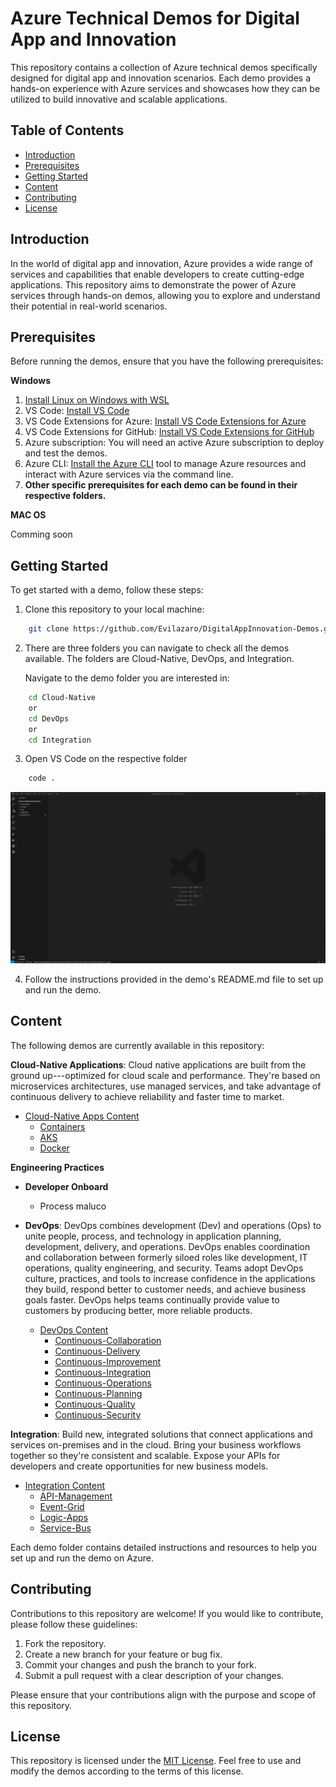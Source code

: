 Azure Technical Demos for Digital App and Innovation
====================================================

This repository contains a collection of Azure technical demos specifically designed for digital app and innovation scenarios. Each demo provides a hands-on experience with Azure services and showcases how they can be utilized to build innovative and scalable applications.

Table of Contents
-----------------

-   [Introduction](#introduction)
-   [Prerequisites](#prerequisites)
-   [Getting Started](#getting-started)
-   [Content](#content)
-   [Contributing](#contributing)
-   [License](#license)

Introduction
------------

In the world of digital app and innovation, Azure provides a wide range of services and capabilities that enable developers to create cutting-edge applications. This repository aims to demonstrate the power of Azure services through hands-on demos, allowing you to explore and understand their potential in real-world scenarios.

Prerequisites
-------------

Before running the demos, ensure that you have the following prerequisites:

**Windows**

1.  [Install Linux on Windows with WSL](https://learn.microsoft.com/en-us/windows/wsl/install)
2.  VS Code: [Install VS Code]((https://code.visualstudio.com/))
3.  VS Code Extensions for Azure: [Install VS Code Extensions for Azure](https://marketplace.visualstudio.com/search?term=Azure&target=VSCode&category=All%20categories&sortBy=Relevance)
4.  VS Code Extensions for GitHub: [Install VS Code Extensions for GitHub](https://marketplace.visualstudio.com/search?term=GitHub&target=VSCode&category=All%20categories&sortBy=Relevance)
5.  Azure subscription: You will need an active Azure subscription to deploy and test the demos.
6.  Azure CLI: [Install the Azure CLI](https://learn.microsoft.com/en-us/cli/azure/install-azure-cli) tool to manage Azure resources and interact with Azure services via the command line.
7.  **Other specific prerequisites for each demo can be found in their respective folders.**

**MAC OS**

Comming soon

Getting Started
---------------

To get started with a demo, follow these steps:

1.  Clone this repository to your local machine:
``````bash
    git clone https://github.com/Evilazaro/DigitalAppInnovation-Demos.git
``````
2.  There are three folders you can navigate to check all the demos available. The folders are Cloud-Native, DevOps, and Integration. 

    Navigate to the demo folder you are interested in:
``````bash
    cd Cloud-Native 
    or
    cd DevOps
    or
    cd Integration
``````
3. Open VS Code on the respective folder
``````bash
    code .
``````
![image](/imgs/Screenshot%202023-07-11%20160525.png)

4.  Follow the instructions provided in the demo's README.md file to set up and run the demo.

Content
-----

The following demos are currently available in this repository:

**Cloud-Native Applications**: Cloud native applications are built from the ground up---optimized for cloud scale and performance. They're based on microservices architectures, use managed services, and take advantage of continuous delivery to achieve reliability and faster time to market.

- [Cloud-Native Apps Content](/Cloud-Native/)
    - [Containers](/Cloud-Native/Containers/)
    - [AKS](/Cloud-Native/Containers/AKS/)
    - [Docker](/Cloud-Native/Containers/Docker/)


**Engineering Practices**

- **Developer Onboard**
    - Process maluco

- **DevOps**: DevOps combines development (Dev) and operations (Ops) to unite people, process, and technology in application planning, development, delivery, and operations. DevOps enables coordination and collaboration between formerly siloed roles like development, IT operations, quality engineering, and security. Teams adopt DevOps culture, practices, and tools to increase confidence in the applications they build, respond better to customer needs, and achieve business goals faster. DevOps helps teams continually provide value to customers by producing better, more reliable products.

    - [DevOps Content][devops]
        - [Continuous-Collaboration][CC]
        - [Continuous-Delivery][CD]
        - [Continuous-Improvement][CIMP]
        - [Continuous-Integration][CI]
        - [Continuous-Operations][CO]
        - [Continuous-Planning](/DevOps/Continuous-Planning/)
        - [Continuous-Quality][CQ]
        - [Continuous-Security][CS]

**Integration**: Build new, integrated solutions that connect applications and services on-premises and in the cloud. Bring your business workflows together so they're consistent and scalable. Expose your APIs for developers and create opportunities for new business models.

- [Integration Content][int]
    - [API-Management][apim]
    - [Event-Grid][egrid]
    - [Logic-Apps][LA]
    - [Service-Bus][SBUS]

Each demo folder contains detailed instructions and resources to help you set up and run the demo on Azure.

Contributing
------------

Contributions to this repository are welcome! If you would like to contribute, please follow these guidelines:

1.  Fork the repository.
2.  Create a new branch for your feature or bug fix.
3.  Commit your changes and push the branch to your fork.
4.  Submit a pull request with a clear description of your changes.

Please ensure that your contributions align with the purpose and scope of this repository.

License
-------

This repository is licensed under the [MIT License](https://chat.openai.com/LICENSE). Feel free to use and modify the demos according to the terms of this license.

[CS]: /DevOps/Continuous-Security/
[CQ]: /DevOps/Continuous-Quality/
[CO]: /DevOps/Continuous-Operations/
[CI]: /DevOps/Continuous-Integration/
[CIMP]: /DevOps/Continuous-Improvement/
[CD]: /DevOps/Continuous-Delivery/
[CC]: /DevOps/Continuous-Collaboration/
[devops]: /DevOps/
[SBUS]: /Integration/Service-Bus/
[LA]: /Integration/Logic-Apps/
[egrid]: /Integration/Event-Grid/
[apim]: /Integration/API-Management/
[int]: /Integration/